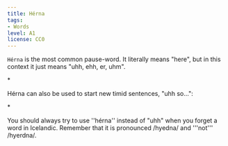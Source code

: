 ```yaml
---
title: Hérna
tags:
- Words
level: A1
license: CC0
---
```


`Hérna` is the most common pause-word. It literally means "here", but in this context it just means "uhh, ehh, er, uhm".

*<Audio src="DzeR.mp3" inline/> `Ég veit ekki alveg, '''hérna''', hvenær þetta verður búið.`
*<Audio src="gU6M.mp3" inline/> `Og hún, '''hérna''', sagði bara nei.`
*<Audio src="581W.mp3" inline/> `[[Heyrðu]], ég er, '''hérna''', að halda, '''hérna''', partí, '''hérna''', á sunnudaginn.`
**Note that this example is not an exaggeration, many people do put this many pauses in their sentences when they are trying to find the words. Icelanders do not notice ''hérna'' any more than English speakers notice ''uhh''s.

Hérna can also be used to start new timid sentences, "uhh so...":

*<Audio src="BR_j.mp3" inline/> `'''Hérna''', er þessi Ívar frændi þinn?`

You should always try to use ''hérna'' instead of "uhh" when you forget a word in Icelandic. Remember that it is pronounced /hyedna/ and '''not''' /hyerdna/.
